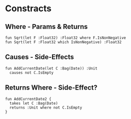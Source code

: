 # Constracts

## Where - Params & Returns

```
fun Sqrt(let F :Float32) :Float32 where F.IsNonNegative
fun Sqrt(let F :Float32 which IsNonNegative) :Float32
```

## Causes - Side-Effects

```
fun AddCurrentDate(let C :Bag(Date)) :Unit
  causes not C.IsEmpty
```

## Returns Where - Side-Effect?

```
fun AddCurrentDate2 {
  takes let C :Bag(Date)
  returns :Unit where not C.IsEmpty
}
```




